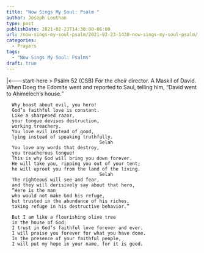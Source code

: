 ```yaml
---
title: "Now Sings My Soul: Psalm "
author: Joseph Louthan
type: post
publishDate: 2021-02-23T14:30:00-06:00
url: /now-sings-my-soul-psalm/2021-02-23-1430-now-sings-my-soul-psalm/
categories:
  - Prayers
tags:
  - "Now Sings My Soul: Psalms"
draft: true
---
```

<div style="font-variant: small-caps;">

</div>
    |<---start-here
> Psalm 52 (CSB)
For the choir director. A Maskil of David. When Doeg the Edomite went and reported to Saul, telling him, “David went to Ahimelech’s house.” 

      Why boast about evil, you hero! 
      God’s faithful love is constant. 
      Like a sharpened razor, 
      your tongue devises destruction, 
      working treachery. 
      You love evil instead of good, 
      lying instead of speaking truthfully. 
                                      Selah 
      You love any words that destroy, 
      you treacherous tongue! 
      This is why God will bring you down forever. 
      He will take you, ripping you out of your tent; 
      he will uproot you from the land of the living. 
                                      Selah 
      The righteous will see and fear, 
      and they will derisively say about that hero, 
      “Here is the man 
      who would not make God his refuge, 
      but trusted in the abundance of his riches, 
      taking refuge in his destructive behavior.” 

      But I am like a flourishing olive tree 
      in the house of God; 
      I trust in God’s faithful love forever and ever. 
      I will praise you forever for what you have done. 
      In the presence of your faithful people, 
      I will put my hope in your name, for it is good.
